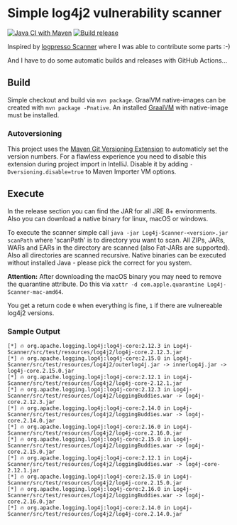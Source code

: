 # Simple log4j2 vulnerability scanner

[![Java CI with Maven](https://github.com/Afrouper/Log4j-Scanner/actions/workflows/maven.yml/badge.svg)](https://github.com/Afrouper/Log4j-Scanner/actions/workflows/maven.yml)
[![Build release](https://github.com/Afrouper/Log4j-Scanner/actions/workflows/buildAndRelease.yml/badge.svg)](https://github.com/Afrouper/Log4j-Scanner/actions/workflows/buildAndRelease.yml)

Inspired by [logpresso Scanner](https://github.com/logpresso/CVE-2021-44228-Scanner) where I was able to contribute some parts :-)

And I have to do some automatic builds and releases with GitHub Actions...

## Build
Simple checkout and build via `mvn package`. GraalVM native-images can be created with `mvn package -Pnative`. An installed [GraalVM](https://www.graalvm.org) with native-image must be installed.

### Autoversioning
This project uses the [Maven Git Versioning Extension](https://github.com/qoomon/maven-git-versioning-extension) to automaticly set the version numbers.
For a flawless experience you need to disable this extension during project import in IntelliJ. Disable it by adding `-Dversioning.disable=true` to Maven Importer VM options.

## Execute
In the release section you can find the JAR for all JRE 8+ environments. Also you can download a native binary for linux, macOS or windows.

To execute the scanner simple call `java -jar Log4j-Scanner-<version>.jar scanPath` where 'scanPath' is to directory you want to scan. All ZIPs, JARs, WARs and EARs in the directory are scanned (also Fat-JARs are supported). Also all directories are scanned recursive. Native binaries can be executed without installed Java - please pick the correct for you system.

**Attention:** After downloading the macOS binary you may need to remove the quarantine attribute. Do this via `xattr -d com.apple.quarantine Log4j-Scanner-mac-amd64`.

You get a return code `0` when everything is fine, `1` if there are vulnereable log4j2 versions.

### Sample Output
```
[*] 🔥 org.apache.logging.log4j:log4j-core:2.12.3 in Log4j-Scanner/src/test/resources/log4j2/log4j-core.2.12.3.jar
[*] 🔥 org.apache.logging.log4j:log4j-core:2.15.0 in Log4j-Scanner/src/test/resources/log4j2/outerlog4j.jar -> innerlog4j.jar -> log4j-core.2.15.0.jar
[*] 🔥 org.apache.logging.log4j:log4j-core:2.12.1 in Log4j-Scanner/src/test/resources/log4j2/log4j-core-2.12.1.jar
[*] 🔥 org.apache.logging.log4j:log4j-core:2.12.3 in Log4j-Scanner/src/test/resources/log4j2/loggingBuddies.war -> log4j-core.2.12.3.jar
[*] 🔥 org.apache.logging.log4j:log4j-core:2.14.0 in Log4j-Scanner/src/test/resources/log4j2/loggingBuddies.war -> log4j-core.2.14.0.jar
[*] 🔥 org.apache.logging.log4j:log4j-core:2.16.0 in Log4j-Scanner/src/test/resources/log4j2/log4j-core.2.16.0.jar
[*] 🔥 org.apache.logging.log4j:log4j-core:2.15.0 in Log4j-Scanner/src/test/resources/log4j2/loggingBuddies.war -> log4j-core.2.15.0.jar
[*] 🔥 org.apache.logging.log4j:log4j-core:2.12.1 in Log4j-Scanner/src/test/resources/log4j2/loggingBuddies.war -> log4j-core-2.12.1.jar
[*] 🔥 org.apache.logging.log4j:log4j-core:2.15.0 in Log4j-Scanner/src/test/resources/log4j2/log4j-core.2.15.0.jar
[*] 🔥 org.apache.logging.log4j:log4j-core:2.16.0 in Log4j-Scanner/src/test/resources/log4j2/loggingBuddies.war -> log4j-core.2.16.0.jar
[*] 🔥 org.apache.logging.log4j:log4j-core:2.14.0 in Log4j-Scanner/src/test/resources/log4j2/log4j-core.2.14.0.jar
```